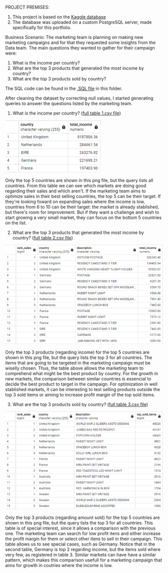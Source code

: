 PROJECT PREMISES:
1. This project is based on the [Kaggle database](https://www.kaggle.com/datasets/carrie1/ecommerce-data/data)
2. The database was uploaded on a custom PostgreSQL server, made specifically for this portfolio.

Business Scenario:
The marketing team is planning on making new marketing campaigns and for that they requested some insights from the Data team.
The main questions they wanted to gather for their campaign were:
1. What is the income per country?
2. What are the top 3 products that generated the most income by country?
3. What are the top 3 products sold by country? 

The SQL code can be found in the [.SQL file](https://github.com/enzoant/Data-Analysis-Portfolio/blob/Data-Analysis/SQL/Customer%20Segmentation/customer-segmentation.sql) in this folder.

After cleaning the dataset by correcting null values, I started generating queries to answer the questions listed by the marketing team.

1. What is the income per country? ([full table 1.csv file](https://github.com/enzoant/Data-Analysis-Portfolio/blob/Data-Analysis/SQL/Customer%20Segmentation/images%20and%20.csv%20files/customer%20segmentation%20table%201.csv)) 

![Here's the generated table from the query](https://github.com/enzoant/Data-Analysis-Portfolio/blob/Data-Analysis/SQL/Customer%20Segmentation/images%20and%20.csv%20files/customer%20segmentation%20table%201%20(top%205).png?raw=true)

  Only the top 5 countries are shown in this png file, but the query lists all countries. From this table we can see which markets are doing good regarding their sales and which aren't. If the marketing team aims to optimize sales in their best selling countries, the top 5 can be their target. If they're looking foward on expanding sales where the income is low, countries from 6 to 10 can be their target: the market is already stablished, but there's room for improvement. But if they want a challenge and wish to start growing a very small market, they can focus on the bottom 5 countries on the list.

2. What are the top 3 products that generated the most income by country? ([full table 2.csv file](https://github.com/enzoant/Data-Analysis-Portfolio/blob/Data-Analysis/SQL/Customer%20Segmentation/images%20and%20.csv%20files/customer%20segmentation%20table%202.csv))

![Here's the generated table from the query](https://github.com/enzoant/Data-Analysis-Portfolio/blob/Data-Analysis/SQL/Customer%20Segmentation/images%20and%20.csv%20files/customer%20segmentation%20table%202%20(top%205).png)

  Only the top 3 products (regarding income) for the top 5 countries are shown in this png file, but the query lists the top 3 for all countries. The items that are going to be targeted in the marketing campaign must be wiselly chosen. Thus, the table above allows the marketing team to comprehend what might be the best product by country. For the growth in new markets, the comparison between similar countries is essencial to decide the best product to target in the campaign. For optimization in well stablished markets, it can be interesting to test selling products outside the top 3 sold items or aiming to increase profit margin of the top sold items.

3. What are the top 3 products sold by country? ([full table 3.csv file](https://github.com/enzoant/Data-Analysis-Portfolio/blob/Data-Analysis/SQL/Customer%20Segmentation/images%20and%20.csv%20files/customer%20segmentation%20table%203.csv))

![Here's the generated table from the query](https://github.com/enzoant/Data-Analysis-Portfolio/blob/Data-Analysis/SQL/Customer%20Segmentation/images%20and%20.csv%20files/customer%20segmentation%20table%203%20(top%205).png)

  Only the top 3 products (regarding amount sold) for the top 5 countries are shown in this png file, but the query lists the top 3 for all countries. This table is of special interest, since it allows a comparison with the previous one. The marketing team can search for low profit itens and either increase the profit margin for them or select other itens to sell in their campaign. This table allows us to see special cases, such as Germany. Notice that in the second table, Germany is top 2 regarding income, but the items sold where very few, as registered in table 3. Similar markets can have have a similar pattern, which makes this comparison usefull for a marketing campaign that aims for growth in coutries where the income is low.
